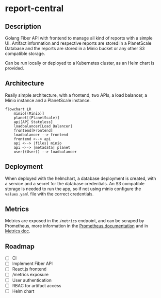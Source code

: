 # report-central

## Description

Golang Fiber API with frontend to manage all kind of reports with a simple UI.
Artifact information and respective reports are stored in a PlanetScale Database and the reports are stored in a Minio bucket or any other S3 compatible storage.

Can be run locally or deployed to a Kubernetes cluster, as an Helm chart is provided.

## Architecture
Really simple architecture, with a frontend, two APIs, a load balancer, a Minio instance and a PlanetScale instance.

```mermaid
flowchart LR
    minio[(Minio)]
    planet[(PlanetScale)]
    api[API Stateless]
    loadbalancer[Load Balancer]
    frontend[Frontend]
    loadbalancer --> frontend
    frontend <--> api
    api <--> |files| minio
    api <--> |metadata| planet
    user((User)) --> loadbalancer
```

## Deployment

When deployed with the helmchart, a database deployment is created, with a service and a secret for the database credentials.
An S3 compatible storage is needed to run the app, so if not using minio configure the `values.yaml` file with the correct credentials.

## Metrics

Metrics are exposed in the `/metrics` endpoint, and can be scraped by Prometheus, more information in the [Prometheus documentation](https://prometheus.io/docs/prometheus/latest/getting_started/) and in [Metrics doc](./docs/metrics.md).

## Roadmap

- [ ] CI
- [ ] Implement Fiber API
- [ ] React.js frontend
- [ ] /metrics exposure
- [ ] User authentication
- [ ] RBAC for artifact access
- [ ] Helm chart